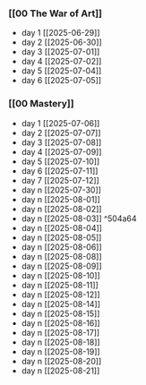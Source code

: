 ### [[00 The War of Art]]
- day 1 [[2025-06-29]]
- day 2 [[2025-06-30]]
- day 3 [[2025-07-01]]
- day 4 [[2025-07-02]]
- day 5 [[2025-07-04]]
- day 6 [[2025-07-05]]

### [[00 Mastery]]
- day 1 [[2025-07-06]]
- day 2 [[2025-07-07]]
- day 3 [[2025-07-08]]
- day 4 [[2025-07-09]]
- day 5 [[2025-07-10]]
- day 6 [[2025-07-11]]
- day 7 [[2025-07-12]]
- day n [[2025-07-30]]
- day n [[2025-08-01]]
- day n [[2025-08-02]]
- day n [[2025-08-03]] ^504a64
- day n [[2025-08-04]]
- day n [[2025-08-05]]
- day n [[2025-08-06]]
- day n [[2025-08-08]]
- day n [[2025-08-09]]
- day n [[2025-08-10]]
- day n [[2025-08-11]]
- day n [[2025-08-12]]
- day n [[2025-08-14]]
- day n [[2025-08-15]]
- day n [[2025-08-16]]
- day n [[2025-08-17]]
- day n [[2025-08-18]]
- day n [[2025-08-19]]
- day n [[2025-08-20]]
- day n [[2025-08-21]]